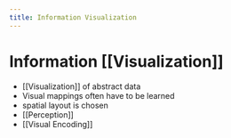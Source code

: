 ```yaml
---
title: Information Visualization
---
```


# Information [[Visualization]]
- [[Visualization]] of abstract data
- Visual mappings often have to be learned
- spatial layout is chosen
- [[Perception]]
- [[Visual Encoding]]














